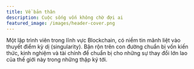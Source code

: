 ```yaml
---
title: Về bản thân
description: Cuộc sống vốn không chờ đợi ai
featured_image: /images/header-cover.png
---
```


Một lập trình viên trong lĩnh vực Blockchain, có niềm tin mãnh liệt vào thuyết điểm kỳ dị (singularity). Bận rộn trên con đường chuẩn bị vốn kiến thức, kinh nghiệm và tài chính để chuẩn bị cho những sự thay đổi lớn lao của thế giới này trong những thập ký tới.
